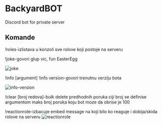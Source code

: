 # BackyardBOT
Discord bot for private server

## Komande
    
!roles-izlistava u konzoli sve rolove koji postoje na serveru

!joke-govori glup vic, fun EasterEgg

![joke](https://user-images.githubusercontent.com/86261676/128500712-1c062059-6a76-4c67-8c01-1c9a8afa6150.png)
    
!info [argument]
!info version-govori trenutnu verziju bota

![info-version](https://user-images.githubusercontent.com/86261676/128500685-47159f11-e1e4-44dd-837a-98af9f80db23.png)
    
!clear [broj redova]-bulk delete predhodnih poruka ciji broj se definise argumentom
                         maks broj poruka koju bot moze da obrise je 100
    
!reactionrole-izbacuje embed message na koji bilo ko reaguje i dobija/skida rolove na serveru
![reactionrole](https://user-images.githubusercontent.com/86261676/128500724-52c541ef-5525-4265-bcfa-ea63c65e2986.png)
